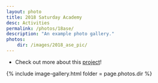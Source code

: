 ```yaml
---
layout: photo
title: 2018 Saturday Academy
desc: Activities
permalink: /photos/18ase/
description: "An example photo gallery."
photos:
    dir: /images/2018_ase_pic/
---
```


* Check out more about this [project]({{base}}/teaching/su18ase/)!

{% include image-gallery.html folder = page.photos.dir %}


